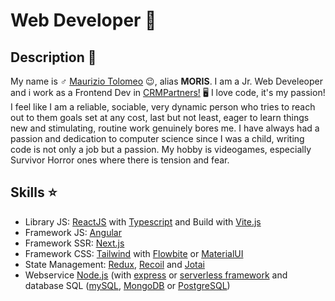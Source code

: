# Web Developer 🥷

## Description 📒

My name is ♂️ [Maurizio Tolomeo](https://mauriziotolomeo.it) 😉, alias **MORIS**. I am a Jr. Web Develeoper and i work as a Frontend Dev in [CRMPartners!](https://www.crmpartners.it/) 🖥️ I love code, it's my passion! I feel like I am a reliable, sociable, very dynamic person who tries to reach out to them goals set at any cost, last but not least, eager to learn things new and stimulating, routine work genuinely bores me. I have always had a passion and dedication to computer science since I was a child, writing code is not only a job but a passion. My hobby is videogames, especially Survivor Horror ones where there is tension and fear.

## Skills ⭐

- Library JS: [ReactJS](https://reactjs.org/) with [Typescript](https://www.typescriptlang.org/) and Build with [Vite.js](https://vitejs.dev/)
- Framework JS: [Angular](https://angular.io/)
- Framework SSR: [Next.js](https://nextjs.org/)
- Framework CSS: [Tailwind](https://tailwindcss.com/) with [Flowbite](https://flowbite.com/) or [MaterialUI](https://mui.com/)
- State Management: [Redux](https://redux.js.org/), [Recoil](https://recoiljs.org/) and [Jotai](https://jotai.org/)
- Webservice [Node.js](https://nodejs.org/en/) (with [express](https://expressjs.com/) or [serverless framework](https://www.serverless.com/framework/docs/getting-started) and database SQL ([mySQL](https://www.mysql.com/it/), [MongoDB](https://www.mongodb.com/) or [PostgreSQL](https://www.postgresql.org/))

